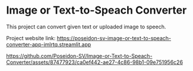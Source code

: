 # Image or Text-to-Speach Converter
This project can convert given text or uploaded image to speech.

Project website link: https://poseidon-sv-image-or-text-to-speach-converter-app-imlrtq.streamlit.app

https://github.com/Poseidon-SV/Image-or-Text-to-Speach-Converter/assets/87477923/ca0ef442-ae27-4c86-98b1-09e751956c26
